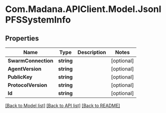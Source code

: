 
# Com.Madana.APIClient.Model.JsonIPFSSystemInfo

## Properties

Name | Type | Description | Notes
------------ | ------------- | ------------- | -------------
**SwarmConnection** | **string** |  | [optional] 
**AgentVersion** | **string** |  | [optional] 
**PublicKey** | **string** |  | [optional] 
**ProtocolVersion** | **string** |  | [optional] 
**Id** | **string** |  | [optional] 

[[Back to Model list]](../README.md#documentation-for-models)
[[Back to API list]](../README.md#documentation-for-api-endpoints)
[[Back to README]](../README.md)


